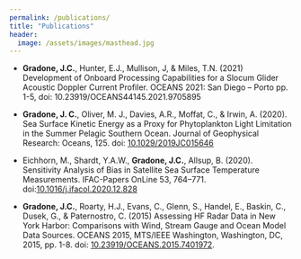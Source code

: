 ```yaml
---
permalink: /publications/
title: "Publications"
header:
  image: /assets/images/masthead.jpg
---
```



* **Gradone, J.C.**, Hunter, E.J., Mullison, J, & Miles, T.N. (2021) Development of Onboard Processing Capabilities for a Slocum Glider
Acoustic Doppler Current Profiler. OCEANS 2021: San Diego – Porto pp. 1-5, doi: 10.23919/OCEANS44145.2021.9705895

* **Gradone, J. C.**, Oliver, M. J., Davies, A.R., Moffat, C., & Irwin, A. (2020). Sea Surface Kinetic Energy as a Proxy for Phytoplankton Light Limitation in the Summer Pelagic Southern Ocean. Journal of Geophysical Research: Oceans, 125. doi: [10.1029/2019JC015646](https://agupubs.onlinelibrary.wiley.com/doi/abs/10.1029/2019JC015646)

* Eichhorn, M., Shardt, Y.A.W., **Gradone, J.C.**, Allsup, B. (2020). Sensitivity Analysis of Bias in Satellite Sea Surface Temperature
Measurements. IFAC-Papers OnLine 53, 764–771. doi:[10.1016/j.ifacol.2020.12.828](https://www.sciencedirect.com/science/article/pii/S2405896320311526)

* **Gradone, J.C.**, Roarty, H.J., Evans, C., Glenn, S., Handel, E., Baskin, C., Dusek, G., & Paternostro, C. (2015) Assessing HF Radar Data in
New York Harbor: Comparisons with Wind, Stream Gauge and Ocean Model Data Sources. OCEANS 2015, MTS/IEEE Washington, Washington, DC, 2015, pp. 1-8. doi: [10.23919/OCEANS.2015.7401972](https://ieeexplore.ieee.org/document/7401972).
